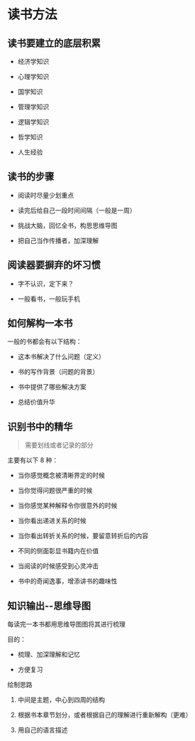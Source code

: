 # 读书方法


## 读书要建立的底层积累

- 经济学知识

- 心理学知识

- 国学知识

- 管理学知识

- 逻辑学知识

- 哲学知识

- 人生经验

## 读书的步骤

- 阅读时尽量少划重点

- 读完后给自己一段时间间隔（一般是一周）

- 挑战大脑，回忆全书，构思思维导图

- 把自己当作传播者，加深理解

## 阅读器要摒弃的坏习惯

- 字不认识，定下来？

- 一般看书，一般玩手机

## 如何解构一本书

一般的书都会有以下结构：

- 这本书解决了什么问题（定义）

- 书的写作背景（问题的背景）

- 书中提供了哪些解决方案

- 总结价值升华

## 识别书中的精华

> 需要划线或者记录的部分

主要有以下 8 种：

- 当你感觉概念被清晰界定的时候

- 当你觉得问题很严重的时候

- 当你感觉某种解释令你很意外的时候

- 当你看出递进关系的时候

- 当你看出转折关系的时候，要留意转折后的内容

- 不同的侧面彰显书籍内在价值

- 当阅读的时候感受到心灵冲击

- 书中的奇闻逸事，增添讲书的趣味性

## 知识输出--思维导图

每读完一本书都用思维导图图将其进行梳理

目的：

- 梳理、加深理解和记忆

- 方便复习

绘制思路

1. 中间是主题，中心到四周的结构

2. 根据书本章节划分，或者根据自己的理解进行重新解构（更难）

3. 用自己的语言描述


